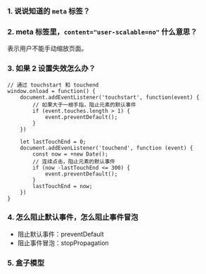### 1. 说说知道的 `meta` 标签？

### 2. meta 标签里，`content="user-scalable=no"` 什么意思？

表示用户不能手动缩放页面。

### 3. 如果 2 设置失效怎么办？

```
// 通过 touchstart 和 touchend
window.onload = function() {
    document.addEventListener('touchstart', function(event) {
        // 如果大于一根手指，阻止元素的默认事件
        if (event.touches.length > 1) {
            event.preventDefault();
        }
    })

    let lastTouchEnd = 0;
    document.addEvenListener('touchend', function (event) {
        const now = +new Date();
        // 连续点击，阻止元素的默认事件
        if (now -lastTouchEnd <= 300) {
            event.preventDefault();
        }
        lastTouchEnd = now;
    })
}
```

### 4. 怎么阻止默认事件，怎么阻止事件冒泡

- 阻止默认事件：preventDefault
- 阻止事件冒泡：stopPropagation

### 5. 盒子模型
